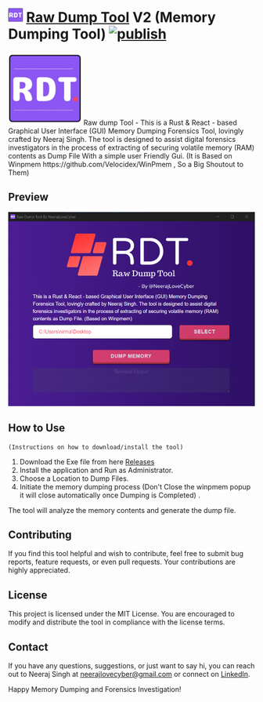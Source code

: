 # <img src="src-tauri/icons/Square310x310Logo.png " width="30" height="30" /> [Raw Dump Tool](https://neerajlovecyber.com/projects/raw-dump-tool) V2 (Memory Dumping Tool) [![publish](https://github.com/neerajlovecyber/Raw-Dymp-Tool-V2/actions/workflows/main.yml/badge.svg)](https://github.com/neerajlovecyber/Raw-Dymp-Tool-V2/actions/workflows/main.yml)

<img src="src-tauri/icons/Square310x310Logo.png " width="150" height="150" />
Raw dump Tool - This is a Rust & React - based Graphical User Interface (GUI) Memory Dumping Forensics Tool, lovingly crafted by Neeraj Singh. The tool is designed to assist digital forensics investigators in the process of extracting of securing volatile memory (RAM) contents as Dump File With a simple user Friendly Gui. (It is Based on Winpmem https://github.com/Velocidex/WinPmem , So a Big Shoutout to Them)


## Preview 

![](screenshot/image.png) 

## How to Use

    (Instructions on how to download/install the tool)

1. Download the Exe file from here [Releases](https://github.com/neerajlovecyber/Raw-Dump-Tool-V2/releases)
2. Install the application and Run as Administrator.
3. Choose a Location to Dump Files.
4. Initiate the memory dumping process (Don't Close the winpmem popup it will close automatically once Dumping is Completed) .

The tool will analyze the memory contents and generate the dump file.




## Contributing

If you find this tool helpful and wish to contribute, feel free to submit bug reports, feature requests, or even pull requests. Your contributions are highly appreciated.

## License

This project is licensed under the MIT License. You are encouraged to modify and distribute the tool in compliance with the license terms.

## Contact

If you have any questions, suggestions, or just want to say hi, you can reach out to Neeraj Singh at neerajlovecyber@gmail.com or connect on [LinkedIn](https://www.linkedin.com/in/neerajlovecyber/).

Happy Memory Dumping and Forensics Investigation!
